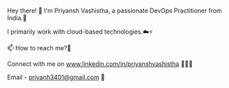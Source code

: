 Hey there! 👋
I'm Priyansh Vashistha, a passionate DevOps Practitioner from India.🤖

I primarily work with cloud-based technologies.☁️⚡


📫 How to reach me?📩

Connect with me on www.linkedin.com/in/priyanshvashistha 👨🏻‍💻

Email - priyanh3401@gmail.com 📩
